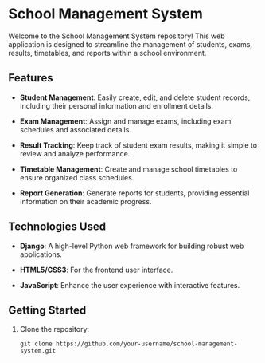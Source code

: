 # School Management System

Welcome to the School Management System repository! This web application is designed to streamline the management of students, exams, results, timetables, and reports within a school environment.

## Features

- **Student Management**: Easily create, edit, and delete student records, including their personal information and enrollment details.

- **Exam Management**: Assign and manage exams, including exam schedules and associated details.

- **Result Tracking**: Keep track of student exam results, making it simple to review and analyze performance.

- **Timetable Management**: Create and manage school timetables to ensure organized class schedules.

- **Report Generation**: Generate reports for students, providing essential information on their academic progress.

## Technologies Used

- **Django**: A high-level Python web framework for building robust web applications.

- **HTML5/CSS3**: For the frontend user interface.

- **JavaScript**: Enhance the user experience with interactive features.

## Getting Started

1. Clone the repository:

   ```shell
   git clone https://github.com/your-username/school-management-system.git
